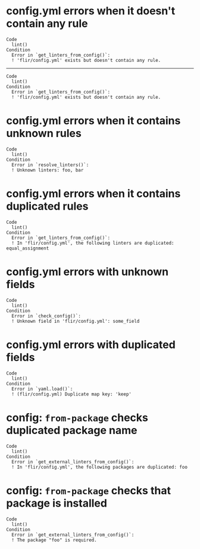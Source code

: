 # config.yml errors when it doesn't contain any rule

    Code
      lint()
    Condition
      Error in `get_linters_from_config()`:
      ! 'flir/config.yml' exists but doesn't contain any rule.

---

    Code
      lint()
    Condition
      Error in `get_linters_from_config()`:
      ! 'flir/config.yml' exists but doesn't contain any rule.

# config.yml errors when it contains unknown rules

    Code
      lint()
    Condition
      Error in `resolve_linters()`:
      ! Unknown linters: foo, bar

# config.yml errors when it contains duplicated rules

    Code
      lint()
    Condition
      Error in `get_linters_from_config()`:
      ! In 'flir/config.yml', the following linters are duplicated: equal_assignment

# config.yml errors with unknown fields

    Code
      lint()
    Condition
      Error in `check_config()`:
      ! Unknown field in 'flir/config.yml': some_field

# config.yml errors with duplicated fields

    Code
      lint()
    Condition
      Error in `yaml.load()`:
      ! (flir/config.yml) Duplicate map key: 'keep'

# config: `from-package` checks duplicated package name

    Code
      lint()
    Condition
      Error in `get_external_linters_from_config()`:
      ! In 'flir/config.yml', the following packages are duplicated: foo

# config: `from-package` checks that package is installed

    Code
      lint()
    Condition
      Error in `get_external_linters_from_config()`:
      ! The package "foo" is required.


